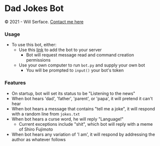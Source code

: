 # Dad Jokes Bot
© 2021 - Will Serface. [Contact me here](https://www.willserface.com/contact)

### Usage
 - To use this bot, either:
   - Use this [link](https://discord.com/oauth2/authorize?client_id=908798748493217843&permissions=2048&scope=bot%20applications.commands) to add the bot to your server
     - Bot will request message read and command creation permissions
   - Use your own computer to run `bot.py` and supply your own bot
     - You will be prompted to `input()` your bot's token

### Features
 - On startup, bot will set its status to be "Listening to the news"
 - When bot hears 'dad', 'father', 'parent', or 'papa', it will pretend it can't hear
 - When bot hears a message that contains "tell me a joke", it will respond with a random line from `jokes.txt`
 - When bot hears a curse word, he will reply "Language!"
   - Current exceptions include "shit", which bot will reply with a meme of Shiro Fujimoto
 - When bot hears any variation of 'I am', it will respond by addressing the author as whatever follows